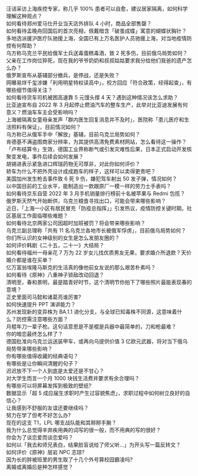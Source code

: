 汪诘采访上海疾控专家，称几乎 100% 患者可以自愈，建议居家隔离，如何科学理解这种观点？  
如何看待郑州爱马仕开业当天店外排队 4 小时，商品全部售罄？  
如何看待孟晚舟回国后的首次亮相，佩戴暗含「破茧成蝶」寓意的蝴蝶状胸针？  
多地选派援沪医疗队驰援上海，全国已有上万名医护人员驰援上海，对当地疫情防控有何帮助？  
乌方称乌克兰平民给俄军士兵送毒蛋糕毒酒，致 2 死多伤，目前俄乌局势如何？  
父亲在工作岗位猝死，现在我的爷爷奶奶和叔叔姑姑要求我分给他们我爸的遗产怎么办？  
俄罗斯宣布从基辅部分撤兵，是停战，还是失败？  
网曝易烊千玺涉嫌「利用明星特权读高中」，校方回应「符合政策，经得起查」，有哪些细节值得关注？  
如何看待货车司机被困高速靠 5 元馒头撑 4 天？遇到这种情况该怎么求助？  
比亚迪宣布自 2022 年 3 月起停止燃油汽车的整车生产，此举对比亚迪发展有何意义？燃油车车主会受影响吗？  
上海被隔离女童母亲发声「群内医生回复消息并不及时」，医院称「患儿医疗和生活照料有保证」，目前情况如何？  
乌方称已从俄军手中「解放」基辅，目前乌克兰局势如何？  
肯德基不满盗图商家分辨率，为其提供高清免费素材网站，怎么看待这一操作？  
「卢布结算令」生效，德国工业界称断气或引发灾难性后果，日本正式启动开发核聚变发电，事件后续会如何发展？  
胡锡进表示紧急进口辉瑞药物无可厚非，对此你如何评价？  
轿车为什么不把外壳设计成成跑车的样子，这样可以卖得更贵吧？  
美国加州发生枪击事件致 6 死 9 伤，嫌犯驾车射出 50 发子弹，情况如何？  
以中国目前的工业水平，能制造出一款跟原厂一模一样的劳力士手表吗？  
如何看待京东自营 2022 年 3 月手机销量排行榜前十名被苹果与 Redmi 包揽？  
俄罗斯天然气开始断供，乌克兰粮食寻找出口，可能会带来哪些影响？  
近日，「上海一小区有居民冒充「防疫总指挥」」引发热议，疫情防控关键时期，社区基层工作面临哪些难题？  
如何看待北京两家公司因超时加班被罚？将会带来哪些影响？  
乌克兰副总理称「共有 11 名乌克兰各地市长被俄军俘虏」，目前俄乌局势如何？  
你们所认识的女神级别的女生是怎么发朋友圈的？  
如何评价韩剧《二十五，二十一》大结局？  
如何看待福州一母亲花 7 万为 22 岁女儿找优质男友无果，要求婚介所退款？天价婚介都是谁在买单？  
亿万富翁埃隆马斯克的生活真的像他前女友说的那么艰苦朴素吗？  
如何看待《原神》八重神子锁敌改动回退？  
清明至，春和景明，最是踏青好时节，这个清明节你拍下了哪些照片最能表现春的意境？  
正史里面司马懿和诸葛亮谁厉害?  
如何快速提升 PPT 演讲能力？  
苏州发现新的变异株为 BA.1.1 进化分支，与全球已知毒株不同源，这意味着什么？防控需注意哪些方面？  
月棍年刀一辈子枪。这句话意思是不是棍是兵器中最简单的，刀和枪最难？  
你的暗恋最终怎么样了？  
德国批准向乌克兰运送装甲车，或再向乌提供价值 3 亿欧元武器，将对当下俄乌局势带来哪些影响？  
你有哪些值得收藏的经典语句？  
有哪些是让你瞬间清醒的句子？  
迟迟放不下一个人到底是太爱还是不甘心？  
对大学生而言一个月 1000 块钱生活费并要求有余合理吗？  
有哪些可以将屏幕发挥到极致的壁纸?  
数据显示「超 5 成应届生求职时产生过容貌焦虑」，求职过程中如何树立良好的自信心？  
让我感到不舒服的友谊还要继续吗？  
努力在学了但考不好怎么办?  
现在的这支 T1，LPL 哪支战队能和其掰掰手腕？  
我为什么总觉得辛弃疾用典的词写的很一般，而不用典的写的很好？  
你会为了谈恋爱而谈恋爱吗？  
如何以「我去和师兄表白，结果脸盲说给了师父听…」为开头写一篇反转文？  
如何评价《原神》层岩 NPC 志琼?  
因为长的胖被班里的男生取了十几个外号算校园霸凌吗?  
离婚或离婚后是种怎样感觉？  
